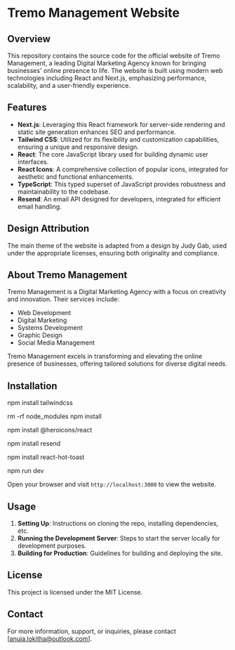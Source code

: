 # Tremo Management Website

## Overview
This repository contains the source code for the official website of Tremo Management, a leading Digital Marketing Agency known for bringing businesses' online presence to life. The website is built using modern web technologies including React and Next.js, emphasizing performance, scalability, and a user-friendly experience.

## Features
- **Next.js**: Leveraging this React framework for server-side rendering and static site generation enhances SEO and performance.
- **Tailwind CSS**: Utilized for its flexibility and customization capabilities, ensuring a unique and responsive design.
- **React**: The core JavaScript library used for building dynamic user interfaces.
- **React Icons**: A comprehensive collection of popular icons, integrated for aesthetic and functional enhancements.
- **TypeScript**: This typed superset of JavaScript provides robustness and maintainability to the codebase.
- **Resend**: An email API designed for developers, integrated for efficient email handling.

## Design Attribution
The main theme of the website is adapted from a design by Judy Gab, used under the appropriate licenses, ensuring both originality and compliance.

## About Tremo Management
Tremo Management is a Digital Marketing Agency with a focus on creativity and innovation. Their services include:
- Web Development
- Digital Marketing
- Systems Development
- Graphic Design
- Social Media Management

Tremo Management excels in transforming and elevating the online presence of businesses, offering tailored solutions for diverse digital needs.

## Installation
npm install tailwindcss

rm -rf node_modules
npm install

npm install @heroicons/react

npm install resend

npm install react-hot-toast

npm run dev

Open your browser and visit `http://localhost:3000` to view the website.

## Usage
1. **Setting Up**: Instructions on cloning the repo, installing dependencies, etc.
2. **Running the Development Server**: Steps to start the server locally for development purposes.
3. **Building for Production**: Guidelines for building and deploying the site.

## License
This project is licensed under the MIT License.

## Contact
For more information, support, or inquiries, please contact [anuja.lokitha@outlook.com].
